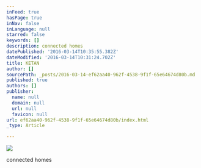 ```yaml
---
inFeed: true
hasPage: true
inNav: false
inLanguage: null
starred: false
keywords: []
description: connected homes
datePublished: '2016-03-14T10:35:55.382Z'
dateModified: '2016-03-14T10:31:24.702Z'
title: KETAN
author: []
sourcePath: _posts/2016-03-14-ef62aa40-962f-4538-9f1f-65e64674d80b.md
published: true
authors: []
publisher:
  name: null
  domain: null
  url: null
  favicon: null
url: ef62aa40-962f-4538-9f1f-65e64674d80b/index.html
_type: Article

---
```

![](https://s3-us-west-2.amazonaws.com/the-grid-img/p/33ec84b655a8051c6a1547ada245af17f578faee.jpg)

connected homes